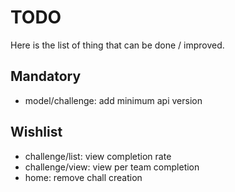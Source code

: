 # TODO

Here is the list of thing that can be done / improved.

## Mandatory

* model/challenge: add minimum api version

## Wishlist

* challenge/list: view completion rate
* challenge/view: view per team completion
* home: remove chall creation
